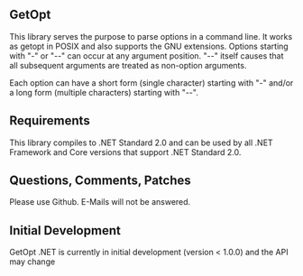 GetOpt
------

This library serves the purpose to parse options in a command line. It works as getopt in POSIX and also supports the GNU extensions. Options starting with "-" or "--" can occur at any argument position. "--" itself causes that all subsequent arguments are treated as non-option arguments.

Each option can have a short form (single character) starting with "-" and/or a long form (multiple characters) starting with "--".


Requirements
------------

This library compiles to .NET Standard 2.0 and can be used by all .NET Framework and Core versions that support .NET Standard 2.0.


Questions, Comments, Patches
----------------------------

Please use Github. E-Mails will not be answered.


Initial Development
-------------------

GetOpt .NET is currently in initial development (version < 1.0.0) and the API may change